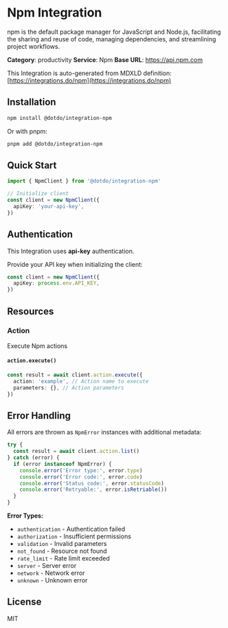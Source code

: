 # Npm Integration

npm is the default package manager for JavaScript and Node.js, facilitating the sharing and reuse of code, managing dependencies, and streamlining project workflows.

**Category**: productivity
**Service**: Npm
**Base URL**: https://api.npm.com

This Integration is auto-generated from MDXLD definition: [https://integrations.do/npm](https://integrations.do/npm)

## Installation

```bash
npm install @dotdo/integration-npm
```

Or with pnpm:

```bash
pnpm add @dotdo/integration-npm
```

## Quick Start

```typescript
import { NpmClient } from '@dotdo/integration-npm'

// Initialize client
const client = new NpmClient({
  apiKey: 'your-api-key',
})
```

## Authentication

This Integration uses **api-key** authentication.

Provide your API key when initializing the client:

```typescript
const client = new NpmClient({
  apiKey: process.env.API_KEY,
})
```

## Resources

### Action

Execute Npm actions

#### `action.execute()`

```typescript
const result = await client.action.execute({
  action: 'example', // Action name to execute
  parameters: {}, // Action parameters
})
```

## Error Handling

All errors are thrown as `NpmError` instances with additional metadata:

```typescript
try {
  const result = await client.action.list()
} catch (error) {
  if (error instanceof NpmError) {
    console.error('Error type:', error.type)
    console.error('Error code:', error.code)
    console.error('Status code:', error.statusCode)
    console.error('Retryable:', error.isRetriable())
  }
}
```

**Error Types:**

- `authentication` - Authentication failed
- `authorization` - Insufficient permissions
- `validation` - Invalid parameters
- `not_found` - Resource not found
- `rate_limit` - Rate limit exceeded
- `server` - Server error
- `network` - Network error
- `unknown` - Unknown error

## License

MIT
